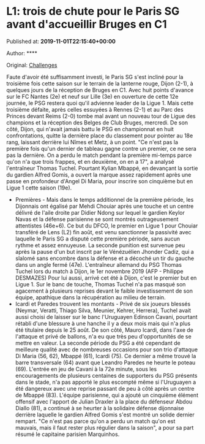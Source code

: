 
# L1: trois de chute pour le Paris SG avant d'accueillir Bruges en C1

Published at: **2019-11-01T22:15:40+00:00**

Author: ****

Original: [Challenges](https://www.challenges.fr/sport/l1-trois-de-chute-pour-le-paris-sg-avant-d-accueillir-bruges-en-c1_682797)

Faute d'avoir été suffisamment investi, le Paris SG s'est incliné pour la troisième fois cette saison sur le terrain de la lanterne rouge, Dijon (2-1), à quelques jours de la réception de Bruges en C1.
Avec huit points d'avance sur le FC Nantes (2e) et neuf sur Lille (3e) en ouverture de cette 12e journée, le PSG restera quoi qu'il advienne leader de la Ligue 1.
Mais cette troisième défaite, après celles essuyées à Rennes (2-1) et au Parc des Princes devant Reims (2-0) tombe mal avant un nouveau tour de Ligue des champions et la réception des Belges de Club Bruges, mercredi.
De son côté, Dijon, qui n'avait jamais battu le PSG en championnat en huit confrontations, quitte la dernière place du classement pour pointer au 18e rang, laissant derrière lui Nîmes et Metz, à un point.
"Ce n'est pas la première fois qu'un dernier de tableau gagne contre un premier, ce ne sera pas la dernière. On a perdu le match pendant la première mi-temps parce qu'on n'a que trois frappes, et en deuxième, on en a 17", a analysé l'entraîneur Thomas Tuchel.
Pourtant Kylian Mbappé, en devançant la sortie du gardien Alfred Gomis, a ouvert la marque assez rapidement après une passe en profondeur d'Angel Di Maria, pour inscrire son cinquième but en Ligue 1 cette saison (19e).
- Premières -
Mais dans le temps additionnel de la première période, les Dijonnais ont égalisé par Mehdi Chouiar après une touche et un centre délivré de l'aile droite par Didier Ndong sur lequel le gardien Keylor Navas et la défense parisienne se sont montrés outrageusement attentistes (46e+6).
Ce but du DFCO, le premier en Ligue 1 pour Chouiar transféré de Lens (L2) fin août, est venu sanctionner la passivité avec laquelle le Paris SG a disputé cette première période, sans aucun rythme et assez ennuyeuse.
La seconde punition est survenue peu après la pause d'un but inscrit par le Vénézuélien Jhonder Cadiz, qui a slalomé sans encombre dans la défense et a décoché un tir du gauche dans un angle fermé (47e).
L'entraîneur allemand du PSG Thomas Tuchel lors du match à Dijon, le 1er novembre 2019 (AFP - Philippe DESMAZES)
Pour lui aussi, arrivé cet été à Dijon, c'est le premier but en Ligue 1.
Sur le banc de touche, Thomas Tuchel n'a pas masqué son agacement à plusieurs reprises devant le faible investissement de son équipe, apathique dans la récupération au milieu de terrain.
- Icardi et Paredes trouvent les montants -
Privé de six joueurs blessés (Neymar, Veratti, Thiago Silva, Meunier, Kehrer, Herrera), Tuchel avait aussi choisi de laisser sur le banc l'Uruguayen Edinson Cavani, pourtant rétabli d'une blessure à une hanche il y a deux mois mais qui n'a plus été titulaire depuis le 25 août.
De son côté, Mauro Icardi, dans l'axe de l'attaque et privé de ballons, n'a eu que très peu d'opportunités de se mettre en valeur.
La seconde période du PSG a été cependant de meilleure qualité avec de nombreuses occasions pour son trio d'attaque Di Maria (56, 62), Mbappé (61), Icardi (75).
Ce dernier a même trouvé la barre transversale (64) avant que Leandro Paredes ne heurte le poteau (69).
L'entrée en jeu de Cavani à la 72e minute, sous les encouragements de plusieurs centaines de supporters du PSG présents dans le stade, n'a pas apporté le plus escompté même si l'Uruguayen a été dangereux avec une reprise passant de peu à côté après un centre de Mbappé (83).
L'équipe parisienne, qui a ajouté un cinquième élément offensif avec l'apport de Julian Draxler à la place du défenseur Abdou Diallo (81), a continué à se heurter à la solidaire défense dijonnaise derrière laquelle le gardien Alfred Gomis s'est montré un solide dernier rempart.
"Ce n'est pas parce qu'on a perdu un match qu'on est mauvais, mais il faut rester plus régulier dans la saison", a pour sa part résumé le capitaine parisien Marquinhos.
